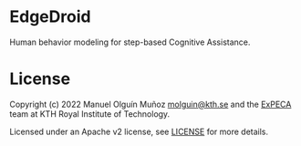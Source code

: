 # EdgeDroid

Human behavior modeling for step-based Cognitive Assistance.

[//]: # (TODO)

# License

Copyright (c) 2022 Manuel Olguín Muñoz <molguin@kth.se> and the [ExPECA](https://expeca.proj.kth.se/) team at KTH Royal Institute of Technology.

Licensed under an Apache v2 license, see [LICENSE](LICENSE) for more details.

